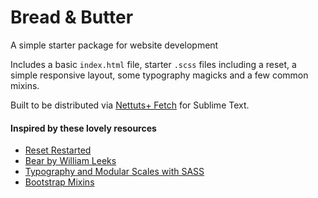 Bread & Butter
================

A simple starter package for website development

Includes a basic `index.html` file, starter `.scss` files including a reset, a simple responsive layout, some typography magicks and a few common mixins.

Built to be distributed via [Nettuts+ Fetch](https://github.com/weslly/Nettuts-Fetch) for Sublime Text.

#### Inspired by these lovely resources
- [Reset Restarted](http://csswizardry.com/2011/10/reset-restarted/)
- [Bear by William Leeks](https://github.com/WilliamLeeks/Bear)
- [Typography and Modular Scales with SASS](http://jasonweaver.name/blog/typography-and-modular-scales-with-sass/)
- [Bootstrap Mixins](https://github.com/twbs/bootstrap/blob/master/less/mixins.less)